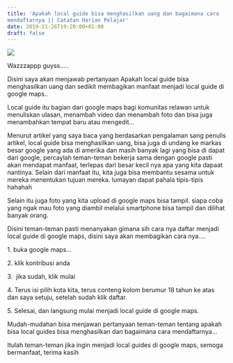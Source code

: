 ```yaml
---
title: 'Apakah local guide bisa menghasilkan uang dan bagaimana cara
mendaftarnya || Catatan Harian Pelajar'
date: 2019-11-26T19:20:00+01:00
draft: false
---
```


[![](https://1.bp.blogspot.com/-ZJosKbA_yx4/Xd1l-_-874I/AAAAAAAAAYA/cFguG4SRHJoWXDq2ryr7x4LdbC-H4y0QQCLcBGAsYHQ/s320/localguide..PNG)](https://1.bp.blogspot.com/-ZJosKbA_yx4/Xd1l-_-874I/AAAAAAAAAYA/cFguG4SRHJoWXDq2ryr7x4LdbC-H4y0QQCLcBGAsYHQ/s1600/localguide..PNG)

  
Wazzzappp guyss.....  
  
Disini saya akan menjawab pertanyaan Apakah local guide bisa menghasilkan uang dan sedikit membagikan manfaat menjadi local guide di google maps..  
  
Local guide itu bagian dari google maps bagi komunitas relawan untuk menuliskan ulasan, menambah video dan menambah foto dan bisa juga menambahkan tempat baru atau mengedit...  
  
Menurut artikel yang saya baca yang berdasarkan pengalaman sang penulis artikel, local guide bisa menghasilkan uang, bisa juga di undang ke markas besar google yang ada di amerika dan masih banyak lagi yang bisa di dapat dari google, percaylah teman-teman bekerja sama dengan google pasti akan mendapat manfaat, terlepas dari besar kecil nya apa yang kita dapaat nantinya. Selain dari manfaat itu, kita juga bisa membantu sesama untuk mereka menentukan tujuan mereka. lumayan dapat pahala tipis-tipis hahahah  
  
Selain itu juga foto yang kita upload di google maps bisa tampil. siapa coba yang ngak mau foto yang diambil melalui smartphone bisa tampil dan dilihat banyak orang.  
  
Disini teman-teman pasti menanyakan gimana sih cara nya daftar menjadi local guide di google maps, disini saya akan membagikan cara nya....  
  
1\. buka google maps...  
  
2\. klik kontribusi anda  
  
3.  jika sudah, klik mulai  
  
4\. Terus isi pilih kota kita, terus conteng kolom berumur 18 tahun ke atas dan saya setuju, setelah sudah klik daftar.  
  
5\. Selesai, dan langsung mulai menjadi local guide di google maps.  
  
Mudah-mudahan bisa menjawan pertanyaan teman-teman tentang apakah bisa local guides bisa menghasilkan dan bagaimana cara mendaftarnya...  
  
Itulah teman-teman jika ingin menjadi local guides di google maps, semoga bermanfaat, terima kasih